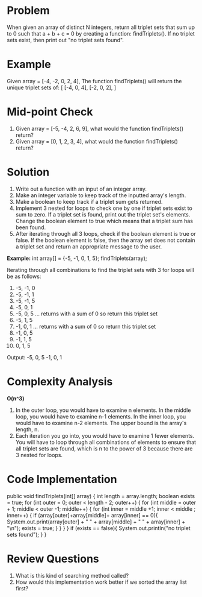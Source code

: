 # Problem
When given an array of distinct N integers, return all triplet sets that sum up to 0 such that a + b + c = 0 by creating a function: findTriplets(). If no triplet sets exist, then print out "no triplet sets found". 

# Example
Given array = [-4, -2, 0, 2, 4], 
The function findTriplets() will return the unique triplet sets of: 
[
  [-4, 0, 4],
  [-2, 0, 2], 
]

# Mid-point Check
1. Given array = [-5, -4, 2, 6, 9], what would the function findTriplets() return? 
2. Given array = [0, 1, 2, 3, 4], what would the function findTriplets() return? 

# Solution
1. Write out a function with an input of an integer array. 
2. Make an integer variable to keep track of the inputted array's length. 
3. Make a boolean to keep track if a triplet sum gets returned. 
4. Implement 3 nested for loops to check one by one if triplet sets exist to sum to zero. If a triplet set is found, print out the triplet set's elements. Change the boolean element to true which means that a triplet sum has been found. 
5. After iterating through all 3 loops, check if the boolean element is true or false. If the boolean element is false, then the array set does not contain a triplet set and return an appropriate message to the user. 

**Example:** 
int array[] = {-5, -1, 0, 1, 5}; 
findTriplets(array); 

Iterating through all combinations to find the triplet sets with 3 for loops will be as follows:
1. -5, -1, 0 
2. -5, -1, 1
3. -5, -1, 5
4. -5, 0, 1 
5. -5, 0, 5    ... returns with a sum of 0 so return this triplet set 
6. -5, 1, 5
7. -1, 0, 1  ... returns with a sum of 0 so return this triplet set
8. -1, 0, 5
9. -1, 1, 5
10. 0, 1, 5

Output: 
-5, 0, 5
-1, 0, 1

# Complexity Analysis
**O(n^3)**
1. In the outer loop, you would have to examine n elements. In the middle loop, you would have to examine n-1 elements. In the inner loop, you would have to examine n-2 elements. The upper bound is the array's length, n. 
2. Each iteration you go into, you would have to examine 1 fewer elements. You will have to loop through all combinations of elements to ensure that all triplet sets are found, which is n to the power of 3 because there are 3 nested for loops. 

# Code Implementation
public void findTriplets(int[] array) { 
    int length = array.length; 
    boolean exists = true; 
    for (int outer = 0; outer < length - 2; outer++) { 
        for (int middle = outer + 1; middle < outer -1; middle++) { 
            for (int inner = middle +1; inner < middle ; inner++) { 
                if (array[outer]+array[middle]+ array[inner] == 0){ 
                    System.out.print(array[outer] + " " + array[middle] + " " + array[inner] + "\n"); 
                    exists = true; 
                } 
            } 
        } 
    } 
    if (exists == false){
        System.out.println("no triplet sets found"); 
    }
} 
  
# Review Questions
1. What is this kind of searching method called? 
2. How would this implementation work better if we sorted the array list first? 

